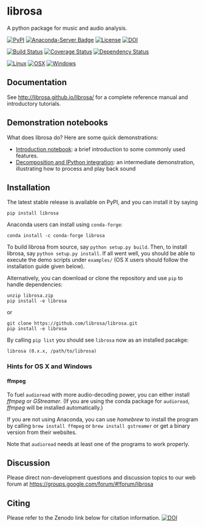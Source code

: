 librosa
=======
A python package for music and audio analysis.  

[![PyPI](https://img.shields.io/pypi/v/librosa.svg)](https://pypi.python.org/pypi/librosa)
[![Anaconda-Server Badge](https://anaconda.org/conda-forge/librosa/badges/version.svg)](https://anaconda.org/conda-forge/librosa)
[![License](https://img.shields.io/pypi/l/librosa.svg)](https://github.com/librosa/librosa/blob/master/LICENSE.md)
[![DOI](https://zenodo.org/badge/doi/10.5281/zenodo.32193.svg)](http://dx.doi.org/10.5281/zenodo.32193)

[![Build Status](https://travis-ci.org/librosa/librosa.png?branch=master)](http://travis-ci.org/librosa/librosa?branch=master)
[![Coverage Status](https://coveralls.io/repos/librosa/librosa/badge.svg?branch=master)](https://coveralls.io/r/librosa/librosa?branch=master)
[![Dependency Status](https://dependencyci.com/github/librosa/librosa/badge)](https://dependencyci.com/github/librosa/librosa)

[![Linux](https://circleci.com/gh/conda-forge/librosa-feedstock.svg?style=svg)](https://circleci.com/gh/conda-forge/librosa-feedstock)
[![OSX](https://travis-ci.org/conda-forge/librosa-feedstock.svg?branch=master)](https://travis-ci.org/conda-forge/librosa-feedstock)
[![Windows](https://ci.appveyor.com/api/projects/status/github/conda-forge/librosa-feedstock?svg=True)](https://ci.appveyor.com/project/conda-forge/librosa-feedstock/branch/master)


Documentation
-------------
See http://librosa.github.io/librosa/ for a complete reference manual and introductory tutorials.


Demonstration notebooks
-----------------------
What does librosa do?  Here are some quick demonstrations:

* [Introduction notebook](http://nbviewer.ipython.org/github/librosa/librosa/blob/master/examples/LibROSA%20demo.ipynb): a brief introduction to some commonly used features.
* [Decomposition and IPython integration](http://nbviewer.ipython.org/github/librosa/librosa/blob/master/examples/LibROSA%20audio%20effects%20and%20playback.ipynb): an intermediate demonstration, illustrating how to process and play back sound


Installation
------------

The latest stable release is available on PyPI, and you can install it by saying
```
pip install librosa
```

Anaconda users can install using ``conda-forge``:
```
conda install -c conda-forge librosa
```

To build librosa from source, say `python setup.py build`.
Then, to install librosa, say `python setup.py install`.
If all went well, you should be able to execute the demo scripts under `examples/`
(OS X users should follow the installation guide given below).

Alternatively, you can download or clone the repository and use `pip` to handle dependencies:

```
unzip librosa.zip
pip install -e librosa
```
or
```
git clone https://github.com/librosa/librosa.git
pip install -e librosa
```

By calling `pip list` you should see `librosa` now as an installed pacakge:
```
librosa (0.x.x, /path/to/librosa)
```

### Hints for OS X and Windows

#### ffmpeg

To fuel `audioread` with more audio-decoding power, you can either install *ffmpeg*
or *GStreamer*. (If you are using the conda package for
`audioread`, *ffmpeg* will be installed automatically.)

If you are not using Anaconda, you can use *homebrew* to install the program by calling
`brew install ffmpeg` or `brew install gstreamer` or get a binary version from their websites.

Note that `audioread` needs at least one of the programs to work properly.

Discussion
----------

Please direct non-development questions and discussion topics to our web forum at
https://groups.google.com/forum/#!forum/librosa


Citing
------

Please refer to the Zenodo link below for citation information.
[![DOI](https://zenodo.org/badge/doi/10.5281/zenodo.32193.svg)](http://dx.doi.org/10.5281/zenodo.32193)
